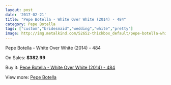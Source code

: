 ```yaml
---
layout: post
date: '2017-02-21'
title: "Pepe Botella - White Over White (2014) - 484"
category: Pepe Botella
tags: ["custom","bridesmaid","wedding","white","pretty"]
image: http://img.metalkind.com/52652-thickbox_default/pepe-botella-white-over-white-2014-484.jpg
---
```

Pepe Botella - White Over White (2014) - 484

On Sales: **$382.99**
<a href="https://www.metalkind.com/en/pepe-botella/14596-pepe-botella-white-over-white-2014-484.html"><amp-img layout="responsive" width="600" height="600" src="//img.metalkind.com/52652-thickbox_default/pepe-botella-white-over-white-2014-484.jpg" alt="Pepe Botella - White Over White (2014) - 484 0" /></a>
<a href="https://www.metalkind.com/en/pepe-botella/14596-pepe-botella-white-over-white-2014-484.html"><amp-img layout="responsive" width="600" height="600" src="//img.metalkind.com/52654-thickbox_default/pepe-botella-white-over-white-2014-484.jpg" alt="Pepe Botella - White Over White (2014) - 484 1" /></a>

Buy it: [Pepe Botella - White Over White (2014) - 484](https://www.metalkind.com/en/pepe-botella/14596-pepe-botella-white-over-white-2014-484.html "Pepe Botella - White Over White (2014) - 484")

View more: [Pepe Botella](https://www.metalkind.com/en/100-pepe-botella "Pepe Botella")